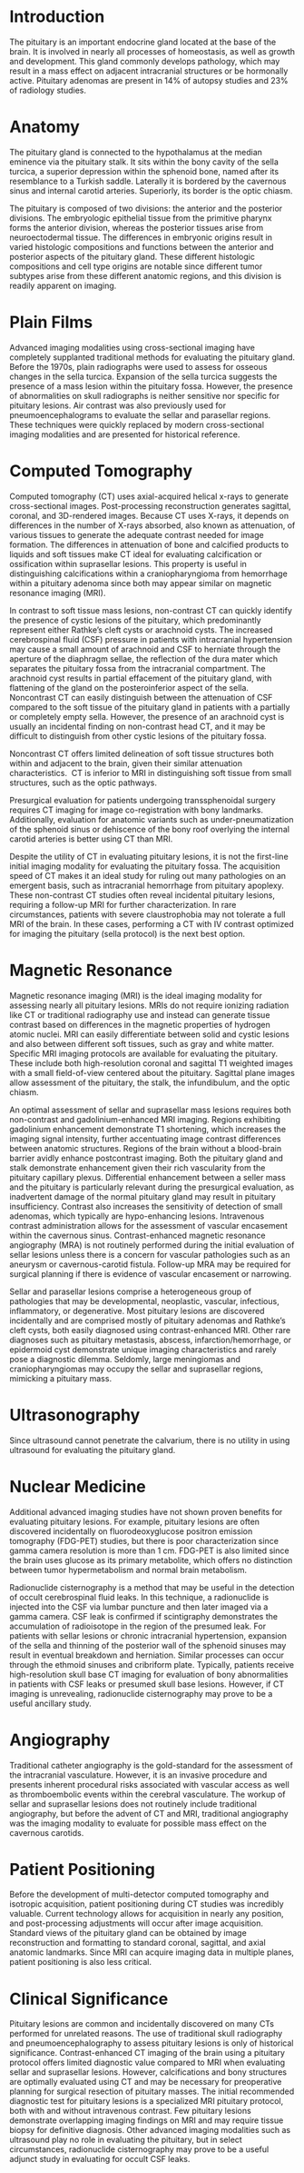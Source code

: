 # Introduction

The pituitary is an important endocrine gland located at the base of the brain. It is involved in nearly all processes of homeostasis, as well as growth and development. This gland commonly develops pathology, which may result in a mass effect on adjacent intracranial structures or be hormonally active. Pituitary adenomas are present in 14% of autopsy studies and 23% of radiology studies.

# Anatomy

The pituitary gland is connected to the hypothalamus at the median eminence via the pituitary stalk. It sits within the bony cavity of the sella turcica, a superior depression within the sphenoid bone, named after its resemblance to a Turkish saddle. Laterally it is bordered by the cavernous sinus and internal carotid arteries. Superiorly, its border is the optic chiasm.

The pituitary is composed of two divisions: the anterior and the posterior divisions. The embryologic epithelial tissue from the primitive pharynx forms the anterior division, whereas the posterior tissues arise from neuroectodermal tissue. The differences in embryonic origins result in varied histologic compositions and functions between the anterior and posterior aspects of the pituitary gland. These different histologic compositions and cell type origins are notable since different tumor subtypes arise from these different anatomic regions, and this division is readily apparent on imaging.

# Plain Films

Advanced imaging modalities using cross-sectional imaging have completely supplanted traditional methods for evaluating the pituitary gland. Before the 1970s, plain radiographs were used to assess for osseous changes in the sella turcica. Expansion of the sella turcica suggests the presence of a mass lesion within the pituitary fossa. However, the presence of abnormalities on skull radiographs is neither sensitive nor specific for pituitary lesions. Air contrast was also previously used for pneumoencephalograms to evaluate the sellar and parasellar regions. These techniques were quickly replaced by modern cross-sectional imaging modalities and are presented for historical reference.

# Computed Tomography

Computed tomography (CT) uses axial-acquired helical x-rays to generate cross-sectional images. Post-processing reconstruction generates sagittal, coronal, and 3D-rendered images. Because CT uses X-rays, it depends on differences in the number of X-rays absorbed, also known as attenuation, of various tissues to generate the adequate contrast needed for image formation. The differences in attenuation of bone and calcified products to liquids and soft tissues make CT ideal for evaluating calcification or ossification within suprasellar lesions. This property is useful in distinguishing calcifications within a craniopharyngioma from hemorrhage within a pituitary adenoma since both may appear similar on magnetic resonance imaging (MRI).

In contrast to soft tissue mass lesions, non-contrast CT can quickly identify the presence of cystic lesions of the pituitary, which predominantly represent either Rathke’s cleft cysts or arachnoid cysts. The increased cerebrospinal fluid (CSF) pressure in patients with intracranial hypertension may cause a small amount of arachnoid and CSF to herniate through the aperture of the diaphragm sellae, the reflection of the dura mater which separates the pituitary fossa from the intracranial compartment. The arachnoid cyst results in partial effacement of the pituitary gland, with flattening of the gland on the posteroinferior aspect of the sella. Noncontrast CT can easily distinguish between the attenuation of CSF compared to the soft tissue of the pituitary gland in patients with a partially or completely empty sella. However, the presence of an arachnoid cyst is usually an incidental finding on non-contrast head CT, and it may be difficult to distinguish from other cystic lesions of the pituitary fossa.

Noncontrast CT offers limited delineation of soft tissue structures both within and adjacent to the brain, given their similar attenuation characteristics.  CT is inferior to MRI in distinguishing soft tissue from small structures, such as the optic pathways.

Presurgical evaluation for patients undergoing transsphenoidal surgery requires CT imaging for image co-registration with bony landmarks. Additionally, evaluation for anatomic variants such as under-pneumatization of the sphenoid sinus or dehiscence of the bony roof overlying the internal carotid arteries is better using CT than MRI.

Despite the utility of CT in evaluating pituitary lesions, it is not the first-line initial imaging modality for evaluating the pituitary fossa. The acquisition speed of CT makes it an ideal study for ruling out many pathologies on an emergent basis, such as intracranial hemorrhage from pituitary apoplexy. These non-contrast CT studies often reveal incidental pituitary lesions, requiring a follow-up MRI for further characterization. In rare circumstances, patients with severe claustrophobia may not tolerate a full MRI of the brain. In these cases, performing a CT with IV contrast optimized for imaging the pituitary (sella protocol) is the next best option.

# Magnetic Resonance

Magnetic resonance imaging (MRI) is the ideal imaging modality for assessing nearly all pituitary lesions. MRIs do not require ionizing radiation like CT or traditional radiography use and instead can generate tissue contrast based on differences in the magnetic properties of hydrogen atomic nuclei. MRI can easily differentiate between solid and cystic lesions and also between different soft tissues, such as gray and white matter. Specific MRI imaging protocols are available for evaluating the pituitary. These include both high-resolution coronal and sagittal T1 weighted images with a small field-of-view centered about the pituitary. Sagittal plane images allow assessment of the pituitary, the stalk, the infundibulum, and the optic chiasm.

An optimal assessment of sellar and suprasellar mass lesions requires both non-contrast and gadolinium-enhanced MRI imaging. Regions exhibiting gadolinium enhancement demonstrate T1 shortening, which increases the imaging signal intensity, further accentuating image contrast differences between anatomic structures. Regions of the brain without a blood-brain barrier avidly enhance postcontrast imaging. Both the pituitary gland and stalk demonstrate enhancement given their rich vascularity from the pituitary capillary plexus. Differential enhancement between a seller mass and the pituitary is particularly relevant during the presurgical evaluation, as inadvertent damage of the normal pituitary gland may result in pituitary insufficiency. Contrast also increases the sensitivity of detection of small adenomas, which typically are hypo-enhancing lesions. Intravenous contrast administration allows for the assessment of vascular encasement within the cavernous sinus. Contrast-enhanced magnetic resonance angiography (MRA) is not routinely performed during the initial evaluation of sellar lesions unless there is a concern for vascular pathologies such as an aneurysm or cavernous-carotid fistula. Follow-up MRA may be required for surgical planning if there is evidence of vascular encasement or narrowing.

Sellar and parasellar lesions comprise a heterogeneous group of pathologies that may be developmental, neoplastic, vascular, infectious, inflammatory, or degenerative. Most pituitary lesions are discovered incidentally and are comprised mostly of pituitary adenomas and Rathke’s cleft cysts, both easily diagnosed using contrast-enhanced MRI. Other rare diagnoses such as pituitary metastasis, abscess, infarction/hemorrhage, or epidermoid cyst demonstrate unique imaging characteristics and rarely pose a diagnostic dilemma. Seldomly, large meningiomas and craniopharyngiomas may occupy the sellar and suprasellar regions, mimicking a pituitary mass.

# Ultrasonography

Since ultrasound cannot penetrate the calvarium, there is no utility in using ultrasound for evaluating the pituitary gland.

# Nuclear Medicine

Additional advanced imaging studies have not shown proven benefits for evaluating pituitary lesions. For example, pituitary lesions are often discovered incidentally on fluorodeoxyglucose positron emission tomography (FDG-PET) studies, but there is poor characterization since gamma camera resolution is more than 1 cm. FDG-PET is also limited since the brain uses glucose as its primary metabolite, which offers no distinction between tumor hypermetabolism and normal brain metabolism.

Radionuclide cisternography is a method that may be useful in the detection of occult cerebrospinal fluid leaks. In this technique, a radionuclide is injected into the CSF via lumbar puncture and then later imaged via a gamma camera. CSF leak is confirmed if scintigraphy demonstrates the accumulation of radioisotope in the region of the presumed leak. For patients with sellar lesions or chronic intracranial hypertension, expansion of the sella and thinning of the posterior wall of the sphenoid sinuses may result in eventual breakdown and herniation. Similar processes can occur through the ethmoid sinuses and cribriform plate. Typically, patients receive high-resolution skull base CT imaging for evaluation of bony abnormalities in patients with CSF leaks or presumed skull base lesions. However, if CT imaging is unrevealing, radionuclide cisternography may prove to be a useful ancillary study.

# Angiography

Traditional catheter angiography is the gold-standard for the assessment of the intracranial vasculature. However, it is an invasive procedure and presents inherent procedural risks associated with vascular access as well as thromboembolic events within the cerebral vasculature. The workup of sellar and suprasellar lesions does not routinely include traditional angiography, but before the advent of CT and MRI, traditional angiography was the imaging modality to evaluate for possible mass effect on the cavernous carotids.

# Patient Positioning

Before the development of multi-detector computed tomography and isotropic acquisition, patient positioning during CT studies was incredibly valuable. Current technology allows for acquisition in nearly any position, and post-processing adjustments will occur after image acquisition. Standard views of the pituitary gland can be obtained by image reconstruction and formatting to standard coronal, sagittal, and axial anatomic landmarks. Since MRI can acquire imaging data in multiple planes, patient positioning is also less critical.

# Clinical Significance

Pituitary lesions are common and incidentally discovered on many CTs performed for unrelated reasons. The use of traditional skull radiography and pneumoencephalography to assess pituitary lesions is only of historical significance. Contrast-enhanced CT imaging of the brain using a pituitary protocol offers limited diagnostic value compared to MRI when evaluating sellar and suprasellar lesions. However, calcifications and bony structures are optimally evaluated using CT and may be necessary for preoperative planning for surgical resection of pituitary masses. The initial recommended diagnostic test for pituitary lesions is a specialized MRI pituitary protocol, both with and without intravenous contrast. Few pituitary lesions demonstrate overlapping imaging findings on MRI and may require tissue biopsy for definitive diagnosis. Other advanced imaging modalities such as ultrasound play no role in evaluating the pituitary, but in select circumstances, radionuclide cisternography may prove to be a useful adjunct study in evaluating for occult CSF leaks.